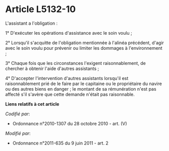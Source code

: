 # Article L5132-10

L'assistant a l'obligation : 

1° D'exécuter les opérations d'assistance avec le soin voulu ; 

2° Lorsqu'il s'acquitte de l'obligation mentionnée à l'alinéa précédent, d'agir avec le soin voulu pour prévenir ou limiter
les dommages à l'environnement ; 

3° Chaque fois que les circonstances l'exigent raisonnablement, de chercher à obtenir l'aide d'autres assistants ; 

4° D'accepter l'intervention d'autres assistants lorsqu'il est raisonnablement prié de le faire par le capitaine ou le
propriétaire du navire ou des autres biens en danger ; le montant de sa rémunération n'est pas affecté s'il s'avère que cette
demande n'était pas raisonnable.

**Liens relatifs à cet article**

_Codifié par_:

  - Ordonnance n°2010-1307 du 28 octobre 2010 - art. (V)

_Modifié par_:

  - Ordonnance n°2011-635 du 9 juin 2011 - art. 2
